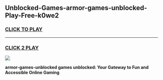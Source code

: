 
## Unblocked-Games-armor-games-unblocked-Play-Free-k0we2
<h3>
<a href="https://premium76.site?title=armor-games-unblocked&ref=20M">CLICK TO PLAY</a></h3>
<hr>

<h3>
<a href="https://premium76.site?title=armor-games-unblocked&ref=20M">CLICK 2 PLAY</a>
  
</h3>

<a href="https://premium76.site?title=armor-games-unblocked&ref=19M"><img src="https://clearcache.store/games.png"></a>


**armor-games-unblocked games unblocked: Your Gateway to Fun and Accessible Online Gaming**
